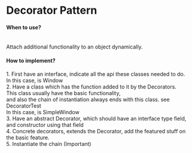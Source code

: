 <h1> Decorator Pattern </h1>

<h4>When to use?</h4> </br>
Attach additional functionality to an object dynamically. <br/>

<h4>How to implement?</h4> 
1. First have an interface, indicate all the api these classes needed to do. <br/>
   In this case, is Window <br/>
2. Have a class which has the function added to it by the Decorators. <br/>
   This class usually have the basic functionality, <br/>
   and also the chain of instantiation always ends with this class. see DecoratorTest <br/>
   In this case, is SimpleWindow <br/>
3. Have an abstract Decorator, which should have an interface type field, and constructor using that field <br/>
4. Concrete decorators, extends the Decorator, add the featured stuff on the basic feature.<br/>
5. Instantiate the chain (Important)
